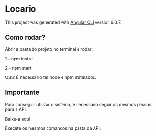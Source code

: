 # Locario

This project was generated with [Angular CLI](https://github.com/angular/angular-cli) version 6.0.7.

## Como rodar?

Abrir a pasta do projeto no terminal e rodar:

1 - npm install

2 - npm start

OBS: É necessário ter node e npm instalados.

## Importante

Para conseguir utilizar o sistema, é necessário seguir os mesmos passos para a API.

Baixe-a <a href="https://drive.google.com/open?id=1IV9oy8hIc2Zi63KZpnoCQrdp5WVThpgV" target="_blank">aqui</a>

Execute os mesmos comandos na pasta da API.



